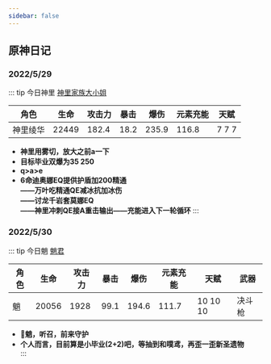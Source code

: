 ```yaml
---
sidebar: false
---
```


## 原神日记

### 2022/5/29
:::  tip 今日神里
[神里家族大小姐](https://images8.alphacoders.com/115/thumb-1920-1159268.jpg)
<el-image src="https://images8.alphacoders.com/115/thumb-1920-1159268.jpg"></el-image>
   
|    角色 |生命| 攻击力 | 暴击  |  爆伤  |  元素充能  | 天赋|
| ---- | ----  |  ---- | ---- | ---- |    ----|----|
| 神里绫华 |22449|182.4 | 18.2 | 235.9 | 116.8 | 7 7 7|
    
- <b>神里用雾切，放大之前a一下</b>
- <b>目标毕业双爆为35 250</b>
- <b>q>a>e</b>
- <b> 6命迪奥娜EQ提供护盾加200精通<br/>——万叶吃精通QE减冰抗加冰伤<br/>——讨龙千岩套莫娜EQ<br/>——神里冲刺QE接A重击输出——充能进入下一轮循环</b>
:::

### 2022/5/30
:::  tip 今日魈
[魈君](https://images3.alphacoders.com/112/thumb-1920-1126757.jpg)
<el-image src="https://images3.alphacoders.com/112/thumb-1920-1126757.jpg"></el-image>
   
|    角色 |生命| 攻击力 | 暴击  |  爆伤  |  元素充能  | 天赋|武器 |
| ---- | ----  |  ---- | ---- | ---- |    ----|----|----|
| 魈 | 20056| 1928|  99.1|  194.6| 111.7 | 10 10 10|决斗枪|
    
- <b>:ghost:魈，听召，前来守护</b>  
- <b>个人而言，目前算是小毕业(2+2)吧，等抽到和噗鸢，再歪一歪新圣遗物</b>  
:::
